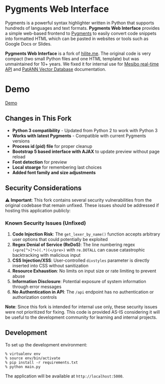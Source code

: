 # Pygments Web Interface

Pygments is a powerful syntax highlighter written in Python that supports hundreds of languages and text formats. **Pygments Web Interface** provides a simple web-based frontend to [Pygments](https://pygments.org) to easily convert code snippets into formatted HTML which can be pasted in websites or tools such as Google Docs or Slides.

**Pygments Web Interface** is a fork of [hilite.me](https://github.com/alexkay/hilite.me). The original code is very compact (two small Python files and one HTML template) but was unmaintained for 10+ years. We fixed it for internal use for [Mesibo real-time API](https://mesibo.com) and [PatANN Vector Database](https://patann.dev) documentation.

# Demo

[Demo](https://pygments-web-interface.onrender.com/)

## Changes in This Fork

- **Python 3 compatibility** - Updated from Python 2 to work with Python 3
- **Works with latest Pygments** - Compatible with current Pygments versions
- **Process id (pid) file** for proper cleanup
- **Bootstrap 5 based interface with AJAX** to update preview without page reload
- **Font detection** for preview
- **Local stoarge** for remembering last choices
- **Added font family and size adjustments**

## Security Considerations

⚠️ **Important**: This fork contains several security vulnerabilities from the original codebase that remain unfixed. These issues should be addressed if hosting this application publicly:

### Known Security Issues (Unfixed)

1. **Code Injection Risk**: The `get_lexer_by_name()` function accepts arbitrary user options that could potentially be exploited
2. **Regex Denial of Service (ReDoS)**: The line numbering regex `(<pre[^>]*>)(.*)(</pre>)` with `re.DOTALL` can cause catastrophic backtracking with malicious input
3. **CSS Injection/XSS**: User-controlled `divstyles` parameter is directly inserted into CSS without sanitization
4. **Resource Exhaustion**: No limits on input size or rate limiting to prevent abuse
5. **Information Disclosure**: Potential exposure of system information through error messages
6. **No Authentication in API**: The `/api` endpoint has no authentication or authorization controls

**Note**: Since this fork is intended for internal use only, these security issues were not prioritized for fixing. This code is provided AS-IS considering it will be useful to the development community for learning and internal projects.

## Development

To set up the development environment:

    % virtualenv env
    % source env/bin/activate
    % pip install -r requirements.txt
    % python main.py

The application will be available at `http://localhost:5000`.
